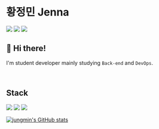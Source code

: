 # 황정민 Jenna
<a href="https://velog.io/@codesusuzz"><img src="https://img.shields.io/badge/velog-20C997?style=flat-round&logo=velog&logoColor=white"/></a> <a href="https://www.instagram.com/oxxsusu/"><img src="https://img.shields.io/badge/instagram-E4405F?style=flat-round&logo=instagram&logoColor=white"/></a> <a href="https://github.com/oxxsusu"><img src="https://img.shields.io/badge/oxxsusu-181717?style=flat-round&logo=github&logoColor=white"/></a>

## 👋 Hi there!
I'm student developer mainly studying `Back-end` and `DevOps`.

<br>

## Stack

<img src="https://img.shields.io/badge/Spring Boot-6DB33F?style=flat-round&logo=springboot&logoColor=white"/>
<img src="https://img.shields.io/badge/Amazon AWS-3776AB?style=flat-round&logo=amazonaws&logoColor=white"/> 
<img src="https://img.shields.io/badge/Google Cloud Platform-4285F4?style=flat-round&logo=googlecloud&logoColor=white"/> 

<br>

[![jungmin's GitHub stats](https://github-readme-stats.vercel.app/api?username=oxxsusu&theme=dark)](https://github.com/oxxsusu/github-readme-stats)

<!--
**oxxsusu/oxxsusu** is a ✨ _special_ ✨ repository because its `README.md` (this file) appears on your GitHub profile.

Here are some ideas to get you started:

- 🔭 I’m currently working on ...
- 🌱 I’m currently learning ...
- 👯 I’m looking to collaborate on ...
- 🤔 I’m looking for help with ...
- 💬 Ask me about ...
- 📫 How to reach me: ...
- 😄 Pronouns: ...
- ⚡ Fun fact: ...
-->
